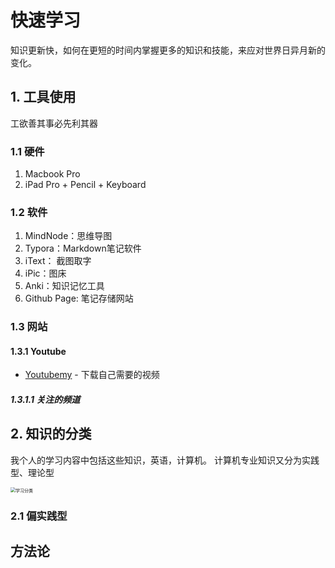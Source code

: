 # 快速学习

知识更新快，如何在更短的时间内掌握更多的知识和技能，来应对世界日异月新的变化。

## 1. 工具使用

工欲善其事必先利其器

### 1.1 硬件

1. Macbook Pro
2. iPad Pro + Pencil + Keyboard

### 1.2 软件

1. MindNode：思维导图
2. Typora：Markdown笔记软件
3. iText： 截图取字
4. iPic：图床
5. Anki：知识记忆工具
6. Github Page: 笔记存储网站

### 1.3 网站

#### 1.3.1 Youtube

- [Youtubemy](https://www.youtubemy.com/) - 下载自己需要的视频

##### 1.3.1.1 关注的频道


## 2. 知识的分类

我个人的学习内容中包括这些知识，英语，计算机。 计算机专业知识又分为实践型、理论型

<img src="https://wsk-mweb.oss-cn-hangzhou.aliyuncs.com/ipic/2020-07-31-010149.png" alt="学习分类" style="zoom:50%;" />

### 2.1 偏实践型

## 方法论
